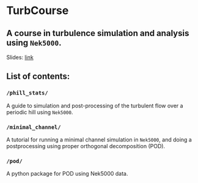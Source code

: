 # TurbCourse
## A course in turbulence simulation and analysis using `Nek5000`.

Slides: [link](https://kth-my.sharepoint.com/:f:/g/personal/philipps_ug_kth_se/Em2jQDxcMoNHvefn-HnSCjYBYNxcwzS4YmYfV9vUH1upxg?e=7R8k2u)

## List of contents:
### `/phill_stats/`
A guide to simulation and post-processing of the turbulent flow over a periodic hill using `Nek5000`.

### `/minimal_channel/`
A tutorial for running a minimal channel simulation in `Nek5000`, and doing a postprocessing using proper orthogonal decomposition (POD).

### `/pod/`
A python package for POD using Nek5000 data.
